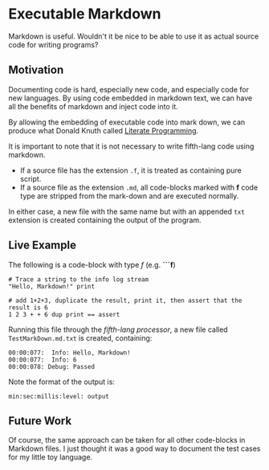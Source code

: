 # Executable Markdown
Markdown is useful. Wouldn't it be nice to be able to use it as actual source code for
writing programs?

## Motivation
Documenting code is hard, especially new code, and especially code for new languages. By using
code embedded in markdown text, we can have all the benefits of markdown and inject code into it.

By allowing the embedding of executable code into mark down, we can produce what Donald Knuth called [Literate Programming](https://en.wikipedia.org/wiki/Literate_programming).

It is important to note that it is not necessary to write fifth-lang code using markdown.
* If a source file has the extension `.f`, it is treated as containing pure script.
* If a source file as the extension `.md`, all code-blocks marked with **f** code type are stripped from the mark-down and are executed normally.

In either case, a new file with the same name but with an appended `txt` extension is created containing the output of the program.

## Live Example
The following is a code-block with type *f* (e.g. **\`\`\`f**)
```pi
# Trace a string to the info log stream
"Hello, Markdown!" print

# add 1+2+3, duplicate the result, print it, then assert that the result is 6
1 2 3 + + 6 dup print == assert 
```

Running this file through the *fifth-lang processor*, a new file called `TestMarkDown.md.txt` is created, containing:
```
00:00:077:  Info: Hello, Markdown!
00:00:077:  Info: 6
00:00:078: Debug: Passed
```

Note the format of the output is:
```
min:sec:millis:level: output
```

## Future Work
Of course, the same approach can be taken for all other code-blocks in Markdown files. I just thought it was a good way to document the test cases for my little toy language.

